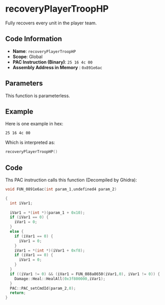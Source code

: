 # recoveryPlayerTroopHP

Fully recovers every unit in the player team.

## Code Information

- **Name**: `recoveryPlayerTroopHP`
- **Scope**: Global
- **PAC Instruction (Binary)**: `25 16 4c 00`
- **Assembly Address in Memory** : `0x891e6ac`

## Parameters

This function is parameterless.


## Example

Here is one example in hex:

```25 16 4c 00```

Which is interpreted as:

```c
recoveryPlayerTroopHP()
```

## Code

Ths PAC instruction calls this function (Decompiled by Ghidra):

```c
void FUN_0891e6ac(int param_1,undefined4 param_2)

{
  int iVar1;
  
  iVar1 = *(int *)(param_1 + 0x10);
  if (iVar1 == 0) {
    iVar1 = 0;
  }
  else {
    if (iVar1 == 0) {
      iVar1 = 0;
    }
    iVar1 = *(int *)(iVar1 + 0xf8);
    if (iVar1 == 0) {
      iVar1 = 0;
    }
  }
  if ((iVar1 != 0) && (iVar1 = FUN_088a8650(iVar1,0), iVar1 != 0)) {
    Damage::Heal::HealAll(0x3f800000,iVar1);
  }
  PAC::PAC_setCmdId(param_2,0);
  return;
}
```

